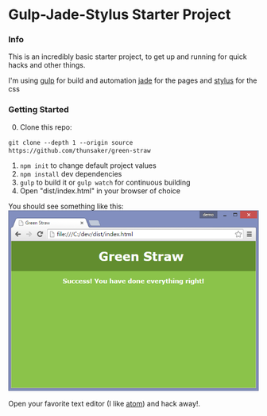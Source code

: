 # Gulp-Jade-Stylus Starter Project

### Info
This is an incredibly basic starter project, to get up and running for quick hacks and other things.

I'm using [gulp](https://gulpjs.com) for build and automation
[jade](https://jade-lang.com) for the pages and [stylus](https://learnboost.github.io/stylus/) for the css

### Getting Started

0. Clone this repo:  
```
git clone --depth 1 --origin source https://github.com/thunsaker/green-straw
```
1. `npm init` to change default project values
2. `npm install` dev dependencies
3. `gulp` to build it or `gulp watch` for continuous building
4. Open "dist/index.html" in your browser of choice

You should see something like this:
![Green Straw Success](green-straw-success.png)

Open your favorite text editor (I like [atom](https://atom.io)) and hack away!.
